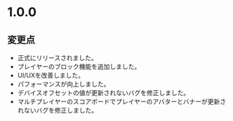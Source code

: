 # 1.0.0

## 変更点

- 正式にリリースされました。
- プレイヤーのブロック機能を追加しました。
- UI/UXを改善しました。
- パフォーマンスが向上しました。
- デバイスオフセットの値が更新されないバグを修正しました。
- マルチプレイヤーのスコアボードでプレイヤーのアバターとバナーが更新されないバグを修正しました。
